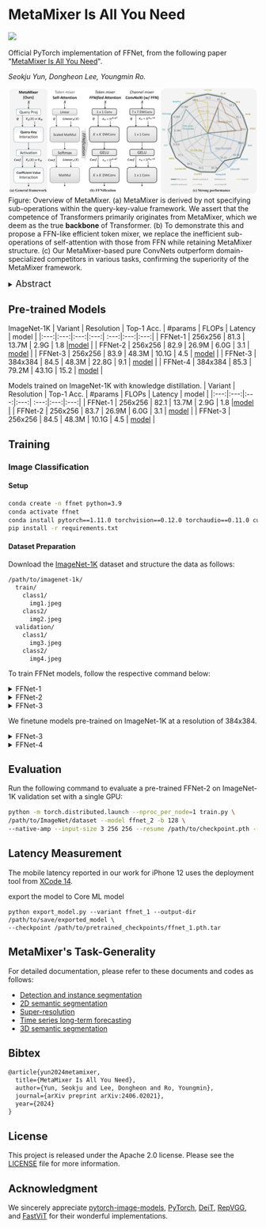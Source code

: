 # MetaMixer Is All You Need

<p align="left">
<a href="https://arxiv.org/abs/2406.02021" alt="arXiv">
    <img src="https://img.shields.io/badge/arXiv-2406.02021-b31b1b.svg?style=flat" /></a>
</p>

Official PyTorch implementation of FFNet, from the following paper "[MetaMixer Is All You Need](https://arxiv.org/abs/2406.02021)".

*Seokju Yun, Dongheon Lee, Youngmin Ro.*

![first metamixer fig](https://github.com/ysj9909/FFNet/blob/main/docs/metamixer.png)
Figure: Overview of MetaMixer. (a) MetaMixer is derived by not specifying sub-operations within the query-key-value framework. We assert that the competence of Transformers primarily originates from MetaMixer, which we deem as the true **backbone** of Transformer. (b) To demonstrate this and propose a FFN-like efficient token mixer, we replace the inefficient sub-operations of self-attention with those from FFN while retaining MetaMixer structure. (c) Our MetaMixer-based pure ConvNets outperform domain-specialized competitors in various tasks, confirming the superiority of the MetaMixer framework.

<details>
  <summary>
  <font size="+1">Abstract</font>
  </summary>
Transformer, composed of self-attention and Feed-Forward Network (FFN), has revolutionized the landscape of network design across various vision tasks.
While self-attention is extensively explored as a key factor in performance, FFN has received little attention.
FFN is a versatile operator seamlessly integrated into nearly all AI models to effectively harness rich representations.
Recent works also show that FFN functions like key-value memories.
Thus, akin to the query-key-value mechanism within self-attention, FFN can be viewed as a memory network, where the input serves as query and the two projection weights operate as keys and values, respectively.
Based on these observations, we hypothesize that the importance lies in query-key-value framework itself rather than in self-attention.
To verify this, we propose converting self-attention into a more FFN-like efficient token mixer with only convolutions while retaining query-key-value framework, namely \textit{FFNification}.
Specifically, FFNification replaces query-key and attention coefficient-value interactions with large kernel convolutions and adopts GELU activation function instead of softmax.
The derived token mixer, \textit{FFNified attention}, serves as key-value memories for detecting locally distributed spatial patterns, and operates in the opposite dimension to the ConvNeXt block within each corresponding sub-operation of the query-key-value framework.
Building upon the above two modules, we present a family of Fast-Forward Networks (FFNet).
Our FFNet achieves remarkable performance improvements over previous state-of-the-art methods across a wide range of tasks.
The strong and general performance of our proposed method validates our hypothesis and leads us to introduce “MetaMixer”, a general mixer architecture that does not specify sub-operations within the query-key-value framework.
We show that using only simple operations like convolution and GELU in the MetaMixer can achieve superior performance.
We hope that this intuition will catalyze a paradigm shift in the battle of network structures, sparking a wave of new research.
</details>


## Pre-trained Models

ImageNet-1K
| Variant | Resolution | Top-1 Acc. | #params | FLOPs | Latency | model |
|:---:|:---:|:---:|:---:| :---:|:---:|:---:|
| FFNet-1 | 256x256 | 81.3 | 13.7M | 2.9G | 1.8 |[model](https://github.com/ysj9909/FFNet/releases/download/v1.0/ffnet_1.pth.tar) |
| FFNet-2 | 256x256 | 82.9 | 26.9M | 6.0G | 3.1 | [model](https://github.com/ysj9909/FFNet/releases/download/v1.0/ffnet_2.pth.tar) |
| FFNet-3 | 256x256 | 83.9 | 48.3M | 10.1G | 4.5 | [model](https://github.com/ysj9909/FFNet/releases/download/v1.0/ffnet_3.pth.tar) |
| FFNet-3 | 384x384 | 84.5 | 48.3M | 22.8G | 9.1 | [model](https://github.com/ysj9909/FFNet/releases/download/v1.0/ffnet_3_384.pth.tar) |
| FFNet-4 | 384x384 | 85.3 | 79.2M | 43.1G | 15.2 | [model](https://github.com/ysj9909/FFNet/releases/download/v1.0/ffnet_4_384.pth.tar) |

Models trained on ImageNet-1K with knowledge distillation.
| Variant | Resolution | Top-1 Acc. | #params | FLOPs | Latency | model |
|:---:|:---:|:---:|:---:| :---:|:---:|:---:|
| FFNet-1 | 256x256 | 82.1 | 13.7M | 2.9G | 1.8 |[model](https://github.com/ysj9909/FFNet/releases/download/v1.0/ffnet_1_distillation.pth.tar) |
| FFNet-2 | 256x256 | 83.7 | 26.9M | 6.0G | 3.1 | [model](https://github.com/ysj9909/FFNet/releases/download/v1.0/ffnet_2_distillation.pth.tar) |
| FFNet-3 | 256x256 | 84.5 | 48.3M | 10.1G | 4.5 | [model](https://github.com/ysj9909/FFNet/releases/download/v1.0/ffnet_3_distillation.pth.tar) |

## Training
### Image Classification

#### Setup
```bash
conda create -n ffnet python=3.9
conda activate ffnet
conda install pytorch==1.11.0 torchvision==0.12.0 torchaudio==0.11.0 cudatoolkit=11.3 -c pytorch
pip install -r requirements.txt
```

#### Dataset Preparation

Download the [ImageNet-1K](http://image-net.org/) dataset and structure the data as follows:
```
/path/to/imagenet-1k/
  train/
    class1/
      img1.jpeg
    class2/
      img2.jpeg
  validation/
    class1/
      img3.jpeg
    class2/
      img4.jpeg
```

To train FFNet models, follow the respective command below:
<details>
<summary>
FFNet-1
</summary>

```
# Without Distillation
python -m torch.distributed.launch --nproc_per_node=8 train.py \
/path/to/ImageNet/dataset --model ffnet_1 -b 128 --lr 1e-3 \
--native-amp --mixup 0.2 --output /path/to/save/results \
--input-size 3 256 256 --drop-path 0.1

# With Distillation
python -m torch.distributed.launch --nproc_per_node=8 train.py \
/path/to/ImageNet/dataset --model ffnet_1 -b 128 --lr 1e-3 \ 
--native-amp --output /path/to/save/results \
--input-size 3 256 256 --drop-path 0.02 \
--distillation-type "hard"
```
</details>


<details>
<summary>
FFNet-2
</summary>

```
# Without Distillation
python -m torch.distributed.launch --nproc_per_node=8 train.py \
/path/to/ImageNet/dataset --model ffnet_2 -b 128 --lr 1e-3 \
--native-amp --mixup 0.2 --output /path/to/save/results \
--input-size 3 256 256 --drop-path 0.15

# With Distillation
python -m torch.distributed.launch --nproc_per_node=8 train.py \
/path/to/ImageNet/dataset --model ffnet_2 -b 128 --lr 1e-3 \ 
--native-amp --output /path/to/save/results \
--input-size 3 256 256 --drop-path 0.08 \
--distillation-type "hard"
```
</details>


<details>
<summary>
FFNet-3
</summary>

```
# Without Distillation
python -m torch.distributed.launch --nproc_per_node=8 train.py \
/path/to/ImageNet/dataset --model ffnet_3 -b 128 --lr 1e-3 \
--native-amp --output /path/to/save/results \
--input-size 3 256 256 --drop-path 0.35

# With Distillation
python -m torch.distributed.launch --nproc_per_node=8 train.py \
/path/to/ImageNet/dataset --model ffnet_3 -b 128 --lr 1e-3 \ 
--native-amp --output /path/to/save/results \
--input-size 3 256 256 --drop-path 0.2 \
--distillation-type "hard"
```
</details>

We finetune models pre-trained on ImageNet-1K at a resolution of 384x384.
<details>
<summary>
FFNet-3
</summary>

```
python -m torch.distributed.launch --nproc_per_node=8 train.py \
/path/to/ImageNet/dataset --model ffnet_3 -b 64 --lr 5e-6 \
--native-amp --output /path/to/save/results --input-size 3 384 384 \
--drop-path 0.4 --epochs 30 --warmup-epochs 0 --weight-decay 1e-8 \
--sched none --finetune --resume /path/to/checkpoint.pth
```
</details>


<details>
<summary>
FFNet-4
</summary>

```
python -m torch.distributed.launch --nproc_per_node=8 train.py \
/path/to/ImageNet/dataset --model ffnet_4 -b 64 --lr 5e-6 \
--native-amp --output /path/to/save/results --input-size 3 384 384 \
--drop-path 0.5 --epochs 30 --warmup-epochs 0 --weight-decay 1e-8 \
--sched none --finetune --resume /path/to/checkpoint.pth
```
</details>


## Evaluation
Run the following command to evaluate a pre-trained FFNet-2 on ImageNet-1K validation set with a single GPU:
```bash
python -m torch.distributed.launch --nproc_per_node=1 train.py \
/path/to/ImageNet/dataset --model ffnet_2 -b 128 \
--native-amp --input-size 3 256 256 --resume /path/to/checkpoint.pth --eval
```

## Latency Measurement
The mobile latency reported in our work for iPhone 12 uses the deployment tool from [XCode 14](https://developer.apple.com/videos/play/wwdc2022/10027/).

export the model to Core ML model

```
python export_model.py --variant ffnet_1 --output-dir /path/to/save/exported_model \
--checkpoint /path/to/pretrained_checkpoints/ffnet_1.pth.tar
```

## MetaMixer's Task-Generality
For detailed documentation, please refer to these documents and codes as follows:
* [Detection and instance segmentation](https://github.com/ysj9909/FFNet/tree/main/detection)
* [2D semantic segmentation](https://github.com/ysj9909/FFNet/tree/main/segmentation)
* [Super-resolution](https://github.com/ysj9909/FFNet/tree/main/super_resolution)
* [Time series long-term forecasting](https://github.com/ysj9909/FFNet/tree/main/time_series_forecasting)
* [3D semantic segmentation](https://github.com/ysj9909/FFNet/tree/main/3d_sem_segmentation)


## Bibtex
```
@article{yun2024metamixer,
  title={MetaMixer Is All You Need},
  author={Yun, Seokju and Lee, Dongheon and Ro, Youngmin},
  journal={arXiv preprint arXiv:2406.02021},
  year={2024}
}
```


## License
This project is released under the Apache 2.0 license. Please see the [LICENSE](LICENSE) file for more information.


## Acknowledgment
We sincerely appreciate [pytorch-image-models](https://github.com/rwightman/pytorch-image-models), [PyTorch](https://github.com/pytorch/pytorch), [DeiT](https://github.com/facebookresearch/deit), [RepVGG](https://github.com/DingXiaoH/RepVGG), and [FastViT](https://github.com/apple/ml-fastvit) for their wonderful implementations.
